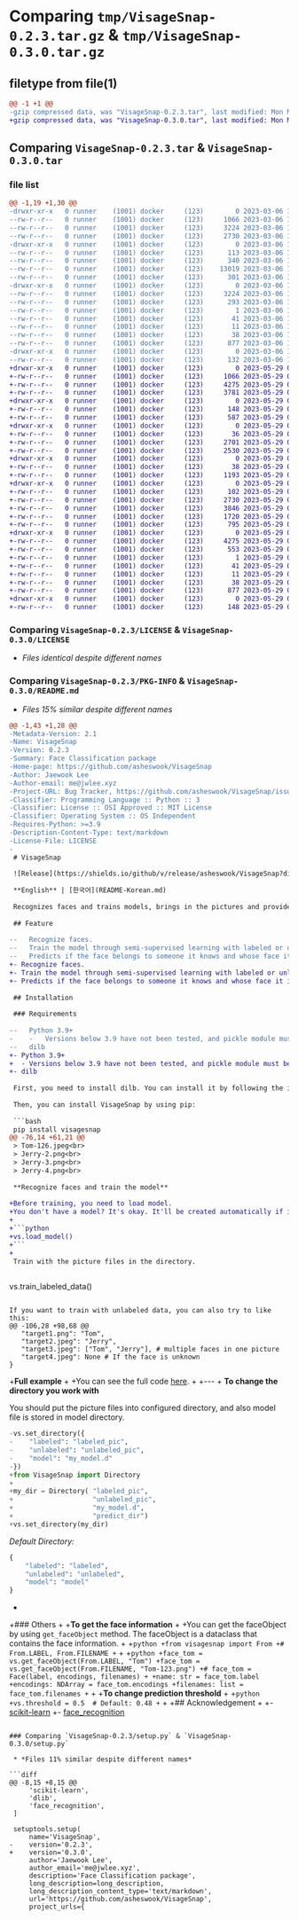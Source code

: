 # Comparing `tmp/VisageSnap-0.2.3.tar.gz` & `tmp/VisageSnap-0.3.0.tar.gz`

## filetype from file(1)

```diff
@@ -1 +1 @@
-gzip compressed data, was "VisageSnap-0.2.3.tar", last modified: Mon Mar  6 11:31:50 2023, max compression
+gzip compressed data, was "VisageSnap-0.3.0.tar", last modified: Mon May 29 09:39:46 2023, max compression
```

## Comparing `VisageSnap-0.2.3.tar` & `VisageSnap-0.3.0.tar`

### file list

```diff
@@ -1,19 +1,30 @@
-drwxr-xr-x   0 runner    (1001) docker     (123)        0 2023-03-06 11:31:50.533791 VisageSnap-0.2.3/
--rw-r--r--   0 runner    (1001) docker     (123)     1066 2023-03-06 11:31:41.000000 VisageSnap-0.2.3/LICENSE
--rw-r--r--   0 runner    (1001) docker     (123)     3224 2023-03-06 11:31:50.529791 VisageSnap-0.2.3/PKG-INFO
--rw-r--r--   0 runner    (1001) docker     (123)     2730 2023-03-06 11:31:41.000000 VisageSnap-0.2.3/README.md
-drwxr-xr-x   0 runner    (1001) docker     (123)        0 2023-03-06 11:31:50.529791 VisageSnap-0.2.3/VisageSnap/
--rw-r--r--   0 runner    (1001) docker     (123)      113 2023-03-06 11:31:41.000000 VisageSnap-0.2.3/VisageSnap/__init__.py
--rw-r--r--   0 runner    (1001) docker     (123)      340 2023-03-06 11:31:41.000000 VisageSnap-0.2.3/VisageSnap/classes.py
--rw-r--r--   0 runner    (1001) docker     (123)    13019 2023-03-06 11:31:41.000000 VisageSnap-0.2.3/VisageSnap/main.py
--rw-r--r--   0 runner    (1001) docker     (123)      301 2023-03-06 11:31:41.000000 VisageSnap-0.2.3/VisageSnap/utils.py
-drwxr-xr-x   0 runner    (1001) docker     (123)        0 2023-03-06 11:31:50.529791 VisageSnap-0.2.3/VisageSnap.egg-info/
--rw-r--r--   0 runner    (1001) docker     (123)     3224 2023-03-06 11:31:50.000000 VisageSnap-0.2.3/VisageSnap.egg-info/PKG-INFO
--rw-r--r--   0 runner    (1001) docker     (123)      293 2023-03-06 11:31:50.000000 VisageSnap-0.2.3/VisageSnap.egg-info/SOURCES.txt
--rw-r--r--   0 runner    (1001) docker     (123)        1 2023-03-06 11:31:50.000000 VisageSnap-0.2.3/VisageSnap.egg-info/dependency_links.txt
--rw-r--r--   0 runner    (1001) docker     (123)       41 2023-03-06 11:31:50.000000 VisageSnap-0.2.3/VisageSnap.egg-info/requires.txt
--rw-r--r--   0 runner    (1001) docker     (123)       11 2023-03-06 11:31:50.000000 VisageSnap-0.2.3/VisageSnap.egg-info/top_level.txt
--rw-r--r--   0 runner    (1001) docker     (123)       38 2023-03-06 11:31:50.533791 VisageSnap-0.2.3/setup.cfg
--rw-r--r--   0 runner    (1001) docker     (123)      877 2023-03-06 11:31:41.000000 VisageSnap-0.2.3/setup.py
-drwxr-xr-x   0 runner    (1001) docker     (123)        0 2023-03-06 11:31:50.529791 VisageSnap-0.2.3/tests/
--rw-r--r--   0 runner    (1001) docker     (123)      132 2023-03-06 11:31:41.000000 VisageSnap-0.2.3/tests/test.py
+drwxr-xr-x   0 runner    (1001) docker     (123)        0 2023-05-29 09:39:46.746438 VisageSnap-0.3.0/
+-rw-r--r--   0 runner    (1001) docker     (123)     1066 2023-05-29 09:39:31.000000 VisageSnap-0.3.0/LICENSE
+-rw-r--r--   0 runner    (1001) docker     (123)     4275 2023-05-29 09:39:46.746438 VisageSnap-0.3.0/PKG-INFO
+-rw-r--r--   0 runner    (1001) docker     (123)     3781 2023-05-29 09:39:31.000000 VisageSnap-0.3.0/README.md
+drwxr-xr-x   0 runner    (1001) docker     (123)        0 2023-05-29 09:39:46.742438 VisageSnap-0.3.0/VisageSnap/
+-rw-r--r--   0 runner    (1001) docker     (123)      148 2023-05-29 09:39:31.000000 VisageSnap-0.3.0/VisageSnap/__init__.py
+-rw-r--r--   0 runner    (1001) docker     (123)      587 2023-05-29 09:39:31.000000 VisageSnap-0.3.0/VisageSnap/classes.py
+drwxr-xr-x   0 runner    (1001) docker     (123)        0 2023-05-29 09:39:46.742438 VisageSnap-0.3.0/VisageSnap/image/
+-rw-r--r--   0 runner    (1001) docker     (123)       36 2023-05-29 09:39:31.000000 VisageSnap-0.3.0/VisageSnap/image/__init__.py
+-rw-r--r--   0 runner    (1001) docker     (123)     2701 2023-05-29 09:39:31.000000 VisageSnap-0.3.0/VisageSnap/image/imageloader.py
+-rw-r--r--   0 runner    (1001) docker     (123)     2530 2023-05-29 09:39:31.000000 VisageSnap-0.3.0/VisageSnap/main.py
+drwxr-xr-x   0 runner    (1001) docker     (123)        0 2023-05-29 09:39:46.746438 VisageSnap-0.3.0/VisageSnap/model/
+-rw-r--r--   0 runner    (1001) docker     (123)       38 2023-05-29 09:39:31.000000 VisageSnap-0.3.0/VisageSnap/model/__init__.py
+-rw-r--r--   0 runner    (1001) docker     (123)     1193 2023-05-29 09:39:31.000000 VisageSnap-0.3.0/VisageSnap/model/modelhandler.py
+drwxr-xr-x   0 runner    (1001) docker     (123)        0 2023-05-29 09:39:46.746438 VisageSnap-0.3.0/VisageSnap/processor/
+-rw-r--r--   0 runner    (1001) docker     (123)      102 2023-05-29 09:39:31.000000 VisageSnap-0.3.0/VisageSnap/processor/__init__.py
+-rw-r--r--   0 runner    (1001) docker     (123)     2730 2023-05-29 09:39:31.000000 VisageSnap-0.3.0/VisageSnap/processor/faceprocessor.py
+-rw-r--r--   0 runner    (1001) docker     (123)     3846 2023-05-29 09:39:31.000000 VisageSnap-0.3.0/VisageSnap/processor/predictor.py
+-rw-r--r--   0 runner    (1001) docker     (123)     1720 2023-05-29 09:39:31.000000 VisageSnap-0.3.0/VisageSnap/processor/trainer.py
+-rw-r--r--   0 runner    (1001) docker     (123)      795 2023-05-29 09:39:31.000000 VisageSnap-0.3.0/VisageSnap/utils.py
+drwxr-xr-x   0 runner    (1001) docker     (123)        0 2023-05-29 09:39:46.742438 VisageSnap-0.3.0/VisageSnap.egg-info/
+-rw-r--r--   0 runner    (1001) docker     (123)     4275 2023-05-29 09:39:46.000000 VisageSnap-0.3.0/VisageSnap.egg-info/PKG-INFO
+-rw-r--r--   0 runner    (1001) docker     (123)      553 2023-05-29 09:39:46.000000 VisageSnap-0.3.0/VisageSnap.egg-info/SOURCES.txt
+-rw-r--r--   0 runner    (1001) docker     (123)        1 2023-05-29 09:39:46.000000 VisageSnap-0.3.0/VisageSnap.egg-info/dependency_links.txt
+-rw-r--r--   0 runner    (1001) docker     (123)       41 2023-05-29 09:39:46.000000 VisageSnap-0.3.0/VisageSnap.egg-info/requires.txt
+-rw-r--r--   0 runner    (1001) docker     (123)       11 2023-05-29 09:39:46.000000 VisageSnap-0.3.0/VisageSnap.egg-info/top_level.txt
+-rw-r--r--   0 runner    (1001) docker     (123)       38 2023-05-29 09:39:46.746438 VisageSnap-0.3.0/setup.cfg
+-rw-r--r--   0 runner    (1001) docker     (123)      877 2023-05-29 09:39:31.000000 VisageSnap-0.3.0/setup.py
+drwxr-xr-x   0 runner    (1001) docker     (123)        0 2023-05-29 09:39:46.746438 VisageSnap-0.3.0/tests/
+-rw-r--r--   0 runner    (1001) docker     (123)      148 2023-05-29 09:39:31.000000 VisageSnap-0.3.0/tests/test.py
```

### Comparing `VisageSnap-0.2.3/LICENSE` & `VisageSnap-0.3.0/LICENSE`

 * *Files identical despite different names*

### Comparing `VisageSnap-0.2.3/PKG-INFO` & `VisageSnap-0.3.0/README.md`

 * *Files 15% similar despite different names*

```diff
@@ -1,43 +1,28 @@
-Metadata-Version: 2.1
-Name: VisageSnap
-Version: 0.2.3
-Summary: Face Classification package
-Home-page: https://github.com/asheswook/VisageSnap
-Author: Jaewook Lee
-Author-email: me@jwlee.xyz
-Project-URL: Bug Tracker, https://github.com/asheswook/VisageSnap/issues
-Classifier: Programming Language :: Python :: 3
-Classifier: License :: OSI Approved :: MIT License
-Classifier: Operating System :: OS Independent
-Requires-Python: >=3.9
-Description-Content-Type: text/markdown
-License-File: LICENSE
-
 # VisageSnap
 
 ![Release](https://shields.io/github/v/release/asheswook/VisageSnap?display_name=tag&sort=semver) ![build](https://img.shields.io/github/actions/workflow/status/asheswook/VisageSnap/docker-workflow.yml?branch=main)
 
 **English** | [한국어](README-Korean.md)
 
 Recognizes faces and trains models, brings in the pictures and provides identification predictions and face classification. It also performs semi-supervised learning.
 
 ## Feature
 
--   Recognize faces.
--   Train the model through semi-supervised learning with labeled or unlabeled pictures.
--   Predicts if the face belongs to someone it knows and whose face it is.
+- Recognize faces.
+- Train the model through semi-supervised learning with labeled or unlabeled pictures.
+- Predicts if the face belongs to someone it knows and whose face it is.
 
 ## Installation
 
 ### Requirements
 
--   Python 3.9+
-    -   Versions below 3.9 have not been tested, and pickle module must be installed via pip.
--   dilb
+- Python 3.9+
+  - Versions below 3.9 have not been tested, and pickle module must be installed via pip.
+- dilb
 
 First, you need to install dilb. You can install it by following the instructions on the [here](https://gist.github.com/ageitgey/629d75c1baac34dfa5ca2a1928a7aeaf).
 
 Then, you can install VisageSnap by using pip:
 
 ```bash
 pip install visagesnap
@@ -76,14 +61,21 @@
 > Tom-126.jpeg<br>
 > Jerry-2.png<br>
 > Jerry-3.png<br>
 > Jerry-4.png<br>
 
 **Recognize faces and train the model**
 
+Before training, you need to load model.
+You don't have a model? It's okay. It'll be created automatically if it doesn't exist.
+
+```python
+vs.load_model()
+```
+
 Train with the picture files in the directory.
 
 ```
 vs.train_labeled_data()
 ```
 
 If you want to train with unlabeled data, you can also try to like this:
@@ -106,28 +98,68 @@
    "target1.png": "Tom",
    "target2.jpeg": "Jerry",
    "target3.jpeg": ["Tom", "Jerry"], # multiple faces in one picture
    "target4.jpeg": None # If the face is unknown
 }
 ```
 
+**Full example**
+
+You can see the full code [here](tests/test.py).
+
+---
+
 **To change the directory you work with**
 
 You should put the picture files into configured directory, and also model file is stored in model directory.
 
 ```python
-vs.set_directory({
-    "labeled": "labeled_pic",
-    "unlabeled": "unlabeled_pic",
-    "model": "my_model.d"
-})
+from VisageSnap import Directory
+
+my_dir = Directory( "labeled_pic",
+                    "unlabeled_pic",
+                    "my_model.d",
+                    "predict_dir")
+vs.set_directory(my_dir)
 ```
 
 _Default Directory:_
 
 ```python
 {
     "labeled": "labeled",
     "unlabeled": "unlabeled",
     "model": "model"
 }
 ```
+
+### Others
+
+**To get the face information**
+
+You can get the faceObject by using `get_faceObject` method. The faceObject is a dataclass that contains the face information.
+
+```python
+from visagesnap import From
+# From.LABEL, From.FILENAME
+```
+
+```python
+face_tom = vs.get_faceObject(From.LABEL, "Tom")
+face_tom = vs.get_faceObject(From.FILENAME, "Tom-123.png")
+# face_tom = Face(label, encodings, filenames)
+
+name: str = face_tom.label
+encodings: NDArray = face_tom.encodings
+filenames: list = face_tom.filenames
+```
+
+**To change prediction threshold**
+
+```python
+vs.threshold = 0.5  # Default: 0.48
+```
+
+## Acknowledgement
+
+- [scikit-learn](https://scikit-learn.org/stable/)
+- [face_recognition](https://github.com/ageitgey/face_recognition)
```

### Comparing `VisageSnap-0.2.3/setup.py` & `VisageSnap-0.3.0/setup.py`

 * *Files 11% similar despite different names*

```diff
@@ -8,15 +8,15 @@
     'scikit-learn',
     'dlib',
     'face_recognition',
 ]
 
 setuptools.setup(
     name='VisageSnap',
-    version='0.2.3',
+    version='0.3.0',
     author='Jaewook Lee',
     author_email='me@jwlee.xyz',
     description='Face Classification package',
     long_description=long_description,
     long_description_content_type='text/markdown',
     url='https://github.com/asheswook/VisageSnap',
     project_urls={
```

